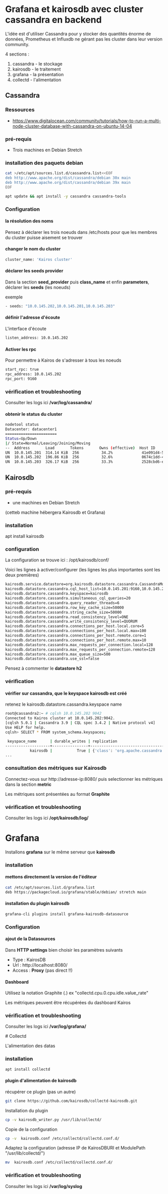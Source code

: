 # Grafana et kairosdb avec cluster cassandra en backend

L'idée est d'utiliser Cassandra pour y stocker des quantités énorme de données, Prometheus et Influxdb ne gérant pas les cluster dans leur version community.

4 sections :

1. cassandra - le stockage 
2. kairosdb - le traitement
3. grafana - la présentation
4. collectd - l'alimentation

## Cassandra

### Ressources

* https://www.digitalocean.com/community/tutorials/how-to-run-a-multi-node-cluster-database-with-cassandra-on-ubuntu-14-04

### pré-requis

* Trois machines en Debian Stretch

### installation des paquets debian

```bash
cat >/etc/apt/sources.list.d/cassandra.list<<EOF
deb http://www.apache.org/dist/cassandra/debian 30x main
deb http://www.apache.org/dist/cassandra/debian 39x main
EOF

apt update && apt install -y cassandra cassandra-tools
```

### Configuration

#### la résolution des noms

Pensez à déclarer les trois noeuds dans /etc/hosts pour que les membres du cluster puisse aisement se trouver

#### changer le nom du cluster

```bash
cluster_name: 'Kairos cluster'
```

#### déclarer les seeds provider

Dans la section **seed_provider**  puis **class_name** et enfin **parameters**, déclarer les **seeds** (les noeuds)

exemple

```bash
- seeds: "10.0.145.202,10.0.145.201,10.0.145.203"
```

#### définir l'adresse d'écoute

L'interface d'écoute

```bash
listen_address: 10.0.145.202
```

#### Activer les rpc

Pour permettre à Kairos de s'adresser à tous les noeuds

```bash
start_rpc: true
rpc_address: 10.0.145.202
rpc_port: 9160
```

### vérification et troubleshooting

Consulter les logs ici **/var/log/cassandra/**

#### obtenir le status du cluster

```bash
nodetool status
Datacenter: datacenter1
=======================
Status=Up/Down
|/ State=Normal/Leaving/Joining/Moving
--  Address       Load       Tokens       Owns (effective)  Host ID                               Rack
UN  10.0.145.201  314.14 KiB  256          34.2%             41e091d4-5df3-421c-b7b2-c85919588109  rack1
UN  10.0.145.202  196.86 KiB  256          32.6%             0674c1dd-4dfe-4539-a7c4-88fea05cfe1e  rack1
UN  10.0.145.203  326.17 KiB  256          33.3%             2528cbd6-e5c9-401c-8832-aa1d10b1fcbe  rack1
```

## Kairosdb

### pré-requis

* une machines en Debian Stretch

(cetteb machine hébergera Kairosdb et Grafana)

### installation 

apt install kairosdb

### configuration

La configuration se trouve ici : /opt/kairosdb/conf/

Voici les lignes à activer/configurer (les lignes les plus importantes sont les deux premières)

```bash
kairosdb.service.datastore=org.kairosdb.datastore.cassandra.CassandraModule
kairosdb.datastore.cassandra.cql_host_list=10.0.145.201:9160,10.0.145.202:9160,10.0.145.203:9160
kairosdb.datastore.cassandra.keyspace=kairosdb
kairosdb.datastore.cassandra.simultaneous_cql_queries=20
kairosdb.datastore.cassandra.query_reader_threads=6
kairosdb.datastore.cassandra.row_key_cache_size=50000
kairosdb.datastore.cassandra.string_cache_size=50000
kairosdb.datastore.cassandra.read_consistency_level=ONE
kairosdb.datastore.cassandra.write_consistency_level=QUORUM
kairosdb.datastore.cassandra.connections_per_host.local.core=5
kairosdb.datastore.cassandra.connections_per_host.local.max=100
kairosdb.datastore.cassandra.connections_per_host.remote.core=1
kairosdb.datastore.cassandra.connections_per_host.remote.max=10
kairosdb.datastore.cassandra.max_requests_per_connection.local=128
kairosdb.datastore.cassandra.max_requests_per_connection.remote=128
kairosdb.datastore.cassandra.max_queue_size=500
kairosdb.datastore.cassandra.use_ssl=false
```

Pensez à commenter le **datastore h2**

### vérification

#### vérifier sur cassandra, que le keyspace kairosdb est créé

retenez le kairosdb.datastore.cassandra.keyspace name

```bash
root@cassandra2:~ # cqlsh 10.0.145.202 9042                                                                            
Connected to Kairos cluster at 10.0.145.202:9042.
[cqlsh 5.0.1 | Cassandra 3.9 | CQL spec 3.4.2 | Native protocol v4]
Use HELP for help.
cqlsh> SELECT * FROM system_schema.keyspaces;

 keyspace_name      | durable_writes | replication
--------------------+----------------+-------------------------------------------------------------------------------------
           kairosdb |           True | {'class': 'org.apache.cassandra.locator.SimpleStrategy', 'replication_factor': '1'}
...
```

### consultation des métriques sur Kairosdb

Connectez-vous sur http://adresse-ip:8080/ puis selectionner les métriques dans la section **metric**

Les métriques sont présentées au format **Graphite**

### vérification et troubleshooting

Consulter les logs ici **/opt/kairosdb/log/**

# Grafana

Installons **grafana** sur le même serveur que **kairosdb**

### installation

#### mettons directement la version de l'éditeur

```bash
cat /etc/apt/sources.list.d/grafana.list 
deb https://packagecloud.io/grafana/stable/debian/ stretch main
```

#### installation du plugin kairosdb

```bash
grafana-cli plugins install grafana-kairosdb-datasource 
```

### Configuration 

#### ajout de la Datasources

Dans **HTTP settings** bien choisir les paramètres suivants

* Type : KairosDB
* Url : http://localhost:8080/
* Access : **Proxy** (pas direct !!)

#### Dashboard

Utilisez la notation Graphite (.) ex "collectd.cpu.0.cpu.idle.value_rate"

Les métriques peuvent être récupérées du dashboard Kairos

### vérification et troubleshooting

Consulter les logs ici **/var/log/grafana/**

# Collectd

L'alimentation des datas

### installation

```bash
apt install collectd
```

#### plugin d'alimentation de kairosdb

récupérer ce plugin (pas un autre)

```bash
git clone https://github.com/kairosdb/collectd-kairosdb.git
```

Installation du plugin

```bash
cp -v kairosdb_writer.py /usr/lib/collectd/
```

Copie de la configuration

```bash
cp -v  kairosdb.conf /etc/collectd/collectd.conf.d/
```

Adaptez la configuration (adresse IP de KairosDBURI et ModulePath "/usr/lib/collectd/") 

```bash
mv  kairosdb.conf /etc/collectd/collectd.conf.d/
```

### vérification et troubleshooting

Consulter les logs ici **/var/log/syslog**
